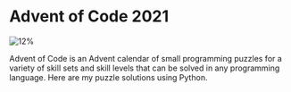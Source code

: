 # Advent of Code 2021 
![12%](https://progress-bar.dev/12)

Advent of Code is an Advent calendar of small programming puzzles for a variety of skill sets and skill levels that can be solved in any programming language. Here are my puzzle solutions using Python.
